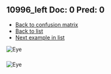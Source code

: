 ## 10996_left Doc: 0 Pred: 0
- [Back to confusion matrix](https://github.com/juliandewit/kaggle_retinopathy/blob/master/matrix.md)
- [Back to list](https://github.com/juliandewit/kaggle_retinopathy/blob/master/lists/00/list.md)
- [Next example in list](https://github.com/juliandewit/kaggle_retinopathy/blob/master/lists/00/11/11003_left.md)

![Eye](https://retinopaty.blob.core.windows.net/size1024/10996_left_0.jpeg)

### 

![Eye]()
